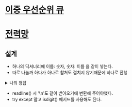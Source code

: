 # [이중 우선순위 큐](https://www.acmicpc.net/problem/7662)



# [전력망](https://www.acmicpc.net/problem/1620)

## 설계
- 하나의 딕셔너리에 이름: 숫자, 숫자: 이름 을 같이 넣는다.
- 따로 나눌까 하다가 하나로 합쳐도 겹치지 않기때문에 하나로 진행

<details>
<summary>나의 정답</summary>

```python
import sys

input = sys.stdin.readline
m, n = map(int, input().split())

total_dict = {}

for i in range(1, m+1):
    pm = input().strip().replace("\n", "")
    total_dict[pm] = i
    total_dict[i] = pm

for _ in range(n):
    q = input().strip().replace("\n", "")
    try:
        q = int(q)
    except ValueError:
        pass
    # if q.isdigit():
    #    q = int(q)

    print(total_dict[q])
```
</details>

- readline() 시 '\n'도 같이 받아오기에 변환해 주어야했다.
- try except 말고 isdigit() 메서드를 사용해도 된다.
